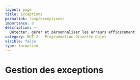 ```yaml
---
layout: page
title: Exceptions
permalink: /oop/exceptions/
importance: 8
description: >
  Détecter, gérer et personnaliser les erreurs efficacement
category: BUT 2 - Programmation Orientée Objet
visible: false
type: formation
---
```


# Gestion des exceptions
